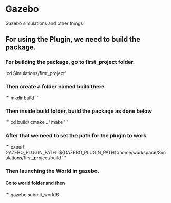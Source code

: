 # Gazebo
Gazebo simulations and other things

## For using the Plugin, we need to build the package.

### For building the package, go to first_project folder.
'cd Simulations/first_project'

### Then create a folder named build there.
'''
mkdir build
'''

### Then inside build folder, build the package as done below
'''
cd build/
cmake ../
make
'''

### After that we need to set the path for the plugin to work
'''
export GAZEBO_PLUGIN_PATH=${GAZEBO_PLUGIN_PATH}:/home/workspace/Simulations/first_project/build
'''


### Then launching the World in gazebo.
#### Go to world folder and then 
'''
gazebo submit_world6


